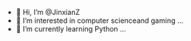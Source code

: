 - 👋 Hi, I’m @JinxianZ
- 👀 I’m interested in computer scienceand gaming ...
- 🌱 I’m currently learning Python ...

<!---
JinxianZ/JinxianZ is a ✨ special ✨ repository because its `README.md` (this file) appears on your GitHub profile.
You can click the Preview link to take a look at your changes.
--->

